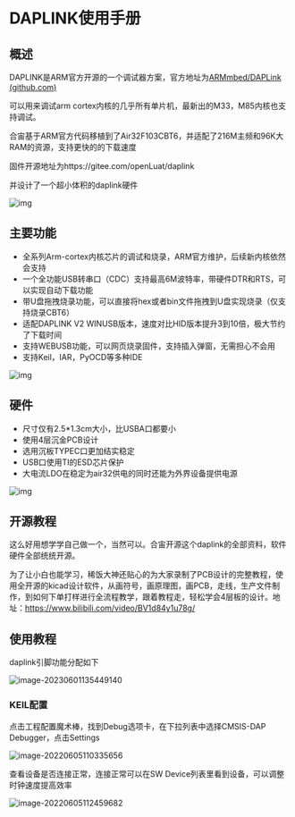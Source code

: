 # DAPLINK使用手册

## **概述**

DAPLINK是ARM官方开源的一个调试器方案，官方地址为[ARMmbed/DAPLink (github.com)](https://github.com/ARMmbed/DAPLink)

可以用来调试arm cortex内核的几乎所有单片机，最新出的M33，M85内核也支持调试。

合宙基于ARM官方代码移植到了Air32F103CBT6，并适配了216M主频和96K大RAM的资源，支持更快的的下载速度

固件开源地址为https://gitee.com/openLuat/daplink

并设计了一个超小体积的daplink硬件

![img](img/1685598778508-1.png)

## 主要功能

- 全系列Arm-cortex内核芯片的调试和烧录，ARM官方维护，后续新内核依然会支持
- 一个全功能USB转串口（CDC）支持最高6M波特率，带硬件DTR和RTS，可以实现自动下载功能
- 带U盘拖拽烧录功能，可以直接将hex或者bin文件拖拽到U盘实现烧录（仅支持烧录CBT6）
- 适配DAPLINK V2 WINUSB版本，速度对比HID版本提升3到10倍，极大节约了下载时间
- 支持WEBUSB功能，可以网页烧录固件，支持插入弹窗，无需担心不会用
- 支持Keil，IAR，PyOCD等多种IDE

![img](img/1685598783342-4.png)

## 硬件

- 尺寸仅有2.5*1.3cm大小，比USBA口都要小
- 使用4层沉金PCB设计
- 选用沉板TYPEC口更加结实稳定
- USB口使用TI的ESD芯片保护
- 大电流LDO在稳定为air32供电的同时还能为外界设备提供电源

![img](img/1685598788015-7.png)

## 开源教程

这么好用想学学自己做一个，当然可以。合宙开源这个daplink的全部资料，软件硬件全部统统开源。

为了让小白也能学习，稀饭大神还贴心的为大家录制了PCB设计的完整教程，使用全开源的kicad设计软件，从画符号，画原理图，画PCB，走线，生产文件制作，到如何下单打样进行全流程教学，跟着教程走，轻松学会4层板的设计。地址：https://www.bilibili.com/video/BV1d84y1u78g/

## 使用教程

daplink引脚功能分配如下

![image-20230601135449140](img/image-20230601135449140.png)

### KEIL配置

点击工程配置魔术棒，找到Debug选项卡，在下拉列表中选择CMSIS-DAP Debugger，点击Settings

![image-20220605110335656](img/image-20220605110335656.png)

查看设备是否连接正常，连接正常可以在SW Device列表里看到设备，可以调整时钟速度提高效率

![image-20220605112459682](img/image-20220605112459682.png)